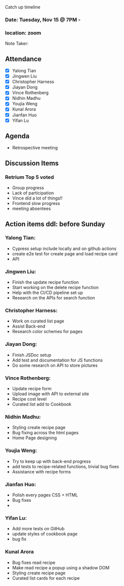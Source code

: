 Catch up timeline
### Date: Tuesday, Nov 15 @ 7PM - 

### location: zoom

Note Taker: 

## Attendance

- [x] Yalong Tian
- [x] Jingwen Liu
- [x] Christopher Harness 
- [x] Jiayan Dong 
- [x] Vince Rothenberg 
- [x] Nidhin Madhu 
- [x] Youjia Weng 
- [x] Kunal Arora
- [x] Jianfan Huo
- [x] Yifan Lu 

## Agenda
* Retrospective meeting

## Discussion Items

### Retrium Top 5 voted
* Group progress
* Lack of participation
* Vince did a lot of things!!
* Frontend slow progress
* meeting absentees

## Action items ddl: before Sunday

### Yalong Tian:
* Cypress setup include locally and on github actions
* create e2e test for create page and load recipe card
* API

### Jingwen Liu:
* Finish the update recipe function
* Start working on the delete recipe function
* Help with the CI/CD pipeline set up
* Research on the APIs for search function

### Christopher Harness:
* Work on curated list page
* Assist Back-end
* Research color schemes for pages

### Jiayan Dong:
* Finish JSDoc setup
* Add test and documentation for JS functions
* Do some research on API to store pictures

### Vince Rothenberg:
* Update recipe form 
* Upload image with API to external site
* Recipe cost level
* Curated list add to Cookbook

### Nidhin Madhu:
* Styling create recipe page
* Bug fixing across the html pages
* Home Page designing

### Youjia Weng:
* Try to keep up with back-end progress
* add tests to recipe-related functions, trivial bug fixes
* Assistance with recipe forms

### Jianfan Huo:
* Polish every pages CSS + HTML
* Bug fixes
* 
### Yifan Lu:
* Add more tests on GitHub
* update styles of cookbook page
* bug fix

### Kunal Arora
* Bug fixes read recipe
* Make read recipe a popup using a shadow DOM
* Styling create recipe page
* Curated list cards for each recipe

